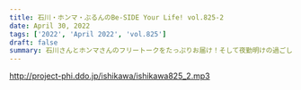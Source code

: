 ```yaml
---
title: 石川・ホンマ・ぶるんのBe-SIDE Your Life! vol.825-2
date: April 30, 2022
tags: ['2022', 'April 2022', 'vol.825']
draft: false
summary: 石川さんとホンマさんのフリートークをたっぷりお届け！そして夜勤明けの過ごし方…！
---
```


http://project-phi.ddo.jp/ishikawa/ishikawa825_2.mp3